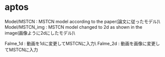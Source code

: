 # aptos

Model/MSTCN : MSTCN model according to the paper(論文に従ったモデル)\\
Model/MSTCN_img : MSTCN model changed to 2d as shown in the image(画像ように2dにしたモデル)\\

Falme_1d : 動画を1dに変更してMSTCNに入力\\
Falme_2d : 動画を画像に変更してMSTCNに入力
